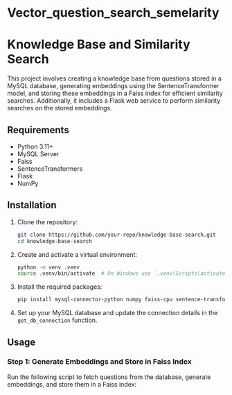 # Vector_question_search_semelarity
# Knowledge Base and Similarity Search

This project involves creating a knowledge base from questions stored in a MySQL database, generating embeddings using the SentenceTransformer model, and storing these embeddings in a Faiss index for efficient similarity searches. Additionally, it includes a Flask web service to perform similarity searches on the stored embeddings.

## Requirements

- Python 3.11+
- MySQL Server
- Faiss
- SentenceTransformers
- Flask
- NumPy

## Installation

1. Clone the repository:
    ```bash
    git clone https://github.com/your-repo/knowledge-base-search.git
    cd knowledge-base-search
    ```

2. Create and activate a virtual environment:
    ```bash
    python -m venv .venv
    source .venv/bin/activate  # On Windows use `.venv\Scripts\activate`
    ```

3. Install the required packages:
    ```bash
    pip install mysql-connector-python numpy faiss-cpu sentence-transformers flask
    ```

4. Set up your MySQL database and update the connection details in the `get_db_connection` function.

## Usage

### Step 1: Generate Embeddings and Store in Faiss Index

Run the following script to fetch questions from the database, generate embeddings, and store them in a Faiss index:

